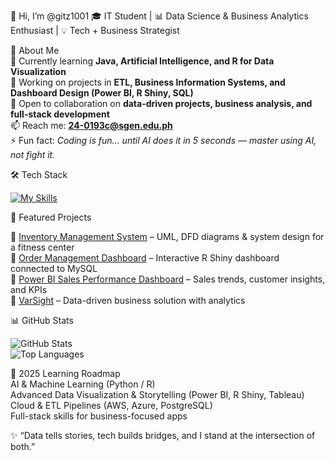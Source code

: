 👋 Hi, I’m @gitz1001
🎓 IT Student | 📊 Data Science & Business Analytics Enthusiast | 💡 Tech + Business Strategist  

👀 About Me  
🌱 Currently learning **Java, Artificial Intelligence, and R for Data Visualization**  
🔭 Working on projects in **ETL, Business Information Systems, and Dashboard Design (Power BI, R Shiny, SQL)**  
💞️ Open to collaboration on **data-driven projects, business analysis, and full-stack development**  
📫 Reach me: **24-0193c@sgen.edu.ph**  
⚡ Fun fact: *Coding is fun... until AI does it in 5 seconds — master using AI, not fight it.*  


🛠️ Tech Stack 

[![My Skills](https://skillicons.dev/icons?i=r,python,powerbi,sql,java,html,css,js,azure,windows,bootstrap,cs,discord,eclipse,supabase,postgres,github,stackoverflow,gmail,linkedin,notion,ai&theme=dark)](https://skillicons.dev)


🚀 Featured Projects  

🔹 [Inventory Management System](#) – UML, DFD diagrams & system design for a fitness center  
🔹 [Order Management Dashboard](#) – Interactive R Shiny dashboard connected to MySQL  
🔹 [Power BI Sales Performance Dashboard](#) – Sales trends, customer insights, and KPIs  
🔹 [VarSight](#) – Data-driven business solution with analytics  

📊 GitHub Stats  

![GitHub Stats](https://github-readme-stats.vercel.app/api?username=gitz1001&show_icons=true&theme=radical)  
![Top Languages](https://github-readme-stats.vercel.app/api/top-langs/?username=gitz1001&layout=compact&theme=radical)  



🌱 2025 Learning Roadmap  
 AI & Machine Learning (Python / R)  
 Advanced Data Visualization & Storytelling (Power BI, R Shiny, Tableau)  
 Cloud & ETL Pipelines (AWS, Azure, PostgreSQL)  
 Full-stack skills for business-focused apps  



✨ “Data tells stories, tech builds bridges, and I stand at the intersection of both.”  
